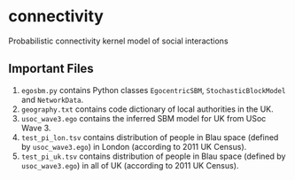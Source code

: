 # connectivity
Probabilistic connectivity kernel model of social interactions

## Important Files

1. `egosbm.py` contains Python classes `EgocentricSBM`, `StochasticBlockModel` and `NetworkData`.
2. `geography.txt` contains code dictionary of local authorities in the UK.
3. `usoc_wave3.ego` contains the inferred SBM model for UK from USoc Wave 3.
4. `test_pi_lon.tsv` contains distribution of people in Blau space (defined by `usoc_wave3.ego`) in London (according to 2011 UK Census).
5. `test_pi_uk.tsv` contains distribution of people in Blau space (defined by `usoc_wave3.ego`) in all of UK (according to 2011 UK Census).
